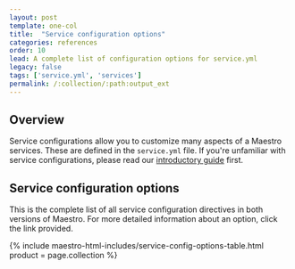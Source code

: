 ```yaml
---
layout: post
template: one-col
title:  "Service configuration options"
categories: references
order: 10
lead: A complete list of configuration options for service.yml
legacy: false
tags: ['service.yml', 'services']
permalink: /:collection/:path:output_ext
---
```


## Overview 

Service configurations allow you to customize many aspects of a Maestro services. These are defined in the `service.yml` file.  If you're unfamiliar with service configurations, please read our [introductory guide](/maestro/how-to-guides/build-and-config/docker-service-configuration.html) first. 

## Service configuration options

This is the complete list of all service configuration directives in both versions of Maestro. For more detailed information about an option, click the link provided.

{% include maestro-html-includes/service-config-options-table.html product = page.collection %}

